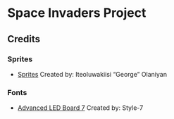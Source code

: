 # Space Invaders Project

## Credits

### Sprites
- [Sprites](Assets/Sprite_sheet.png) Created by: Iteoluwakiisi “George” Olaniyan

### Fonts
- [Advanced LED Board 7](https://www.1001fonts.com/advanced-led-board-7-font.html) Created by: Style-7




